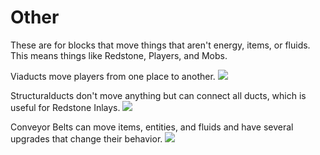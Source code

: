 # Other

These are for blocks that move things that aren't energy, items, or fluids. This means things like Redstone, Players, and Mobs.

Viaducts move players from one place to another.
![](/viaducts/travelling.png)

Structuralducts don't move anything but can connect all ducts, which is useful for Redstone Inlays.
![](/structuralducts/inlay.png)

Conveyor Belts can move items, entities, and fluids and have several upgrades that change their behavior.
![](/if_conveyors/conveyors.png)